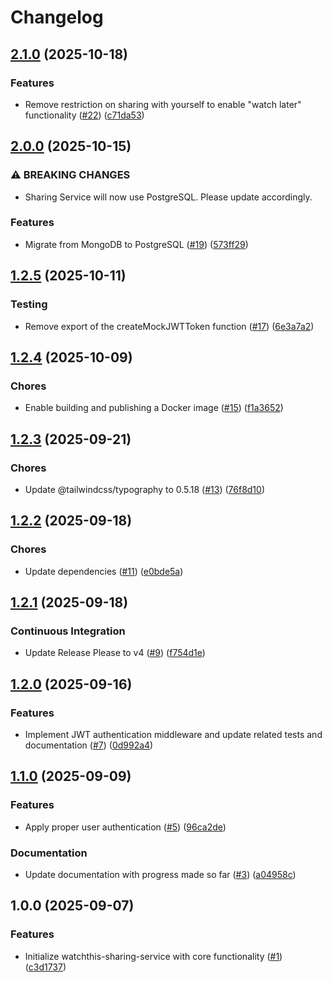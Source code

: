 # Changelog

## [2.1.0](https://github.com/aimeerivers/watchthis-sharing-service/compare/v2.0.0...v2.1.0) (2025-10-18)


### Features

* Remove restriction on sharing with yourself to enable "watch later" functionality ([#22](https://github.com/aimeerivers/watchthis-sharing-service/issues/22)) ([c71da53](https://github.com/aimeerivers/watchthis-sharing-service/commit/c71da53a8b388f28136e5a847c20baf7876509f8))

## [2.0.0](https://github.com/aimeerivers/watchthis-sharing-service/compare/v1.2.5...v2.0.0) (2025-10-15)


### ⚠ BREAKING CHANGES

* Sharing Service will now use PostgreSQL. Please update accordingly.

### Features

* Migrate from MongoDB to PostgreSQL ([#19](https://github.com/aimeerivers/watchthis-sharing-service/issues/19)) ([573ff29](https://github.com/aimeerivers/watchthis-sharing-service/commit/573ff29020881caca73139c7de387149cccb2853))

## [1.2.5](https://github.com/aimeerivers/watchthis-sharing-service/compare/v1.2.4...v1.2.5) (2025-10-11)


### Testing

* Remove export of the createMockJWTToken function ([#17](https://github.com/aimeerivers/watchthis-sharing-service/issues/17)) ([6e3a7a2](https://github.com/aimeerivers/watchthis-sharing-service/commit/6e3a7a2fd1f2c4cdf1271c5ffba0f0e0426de1c3))

## [1.2.4](https://github.com/aimeerivers/watchthis-sharing-service/compare/v1.2.3...v1.2.4) (2025-10-09)


### Chores

* Enable building and publishing a Docker image ([#15](https://github.com/aimeerivers/watchthis-sharing-service/issues/15)) ([f1a3652](https://github.com/aimeerivers/watchthis-sharing-service/commit/f1a3652e1aeafd6a11f4aeca7bf82ecff9f10e51))

## [1.2.3](https://github.com/aimeerivers/watchthis-sharing-service/compare/v1.2.2...v1.2.3) (2025-09-21)


### Chores

* Update @tailwindcss/typography to 0.5.18 ([#13](https://github.com/aimeerivers/watchthis-sharing-service/issues/13)) ([76f8d10](https://github.com/aimeerivers/watchthis-sharing-service/commit/76f8d10bd803f79367d8ed6b318d6c16d9633ead))

## [1.2.2](https://github.com/aimeerivers/watchthis-sharing-service/compare/v1.2.1...v1.2.2) (2025-09-18)


### Chores

* Update dependencies ([#11](https://github.com/aimeerivers/watchthis-sharing-service/issues/11)) ([e0bde5a](https://github.com/aimeerivers/watchthis-sharing-service/commit/e0bde5ac5d487248bde1bfc9b7a54e896933cac4))

## [1.2.1](https://github.com/aimeerivers/watchthis-sharing-service/compare/v1.2.0...v1.2.1) (2025-09-18)


### Continuous Integration

* Update Release Please to v4 ([#9](https://github.com/aimeerivers/watchthis-sharing-service/issues/9)) ([f754d1e](https://github.com/aimeerivers/watchthis-sharing-service/commit/f754d1e42f98f7779914b0145eb7a1f81b719d30))

## [1.2.0](https://github.com/aimeerivers/watchthis-sharing-service/compare/v1.1.0...v1.2.0) (2025-09-16)


### Features

* Implement JWT authentication middleware and update related tests and documentation ([#7](https://github.com/aimeerivers/watchthis-sharing-service/issues/7)) ([0d992a4](https://github.com/aimeerivers/watchthis-sharing-service/commit/0d992a4eb10a890d67b92c314ed157accdcc2090))

## [1.1.0](https://github.com/aimeerivers/watchthis-sharing-service/compare/v1.0.0...v1.1.0) (2025-09-09)


### Features

* Apply proper user authentication ([#5](https://github.com/aimeerivers/watchthis-sharing-service/issues/5)) ([96ca2de](https://github.com/aimeerivers/watchthis-sharing-service/commit/96ca2de97eceb6291cd4f14d3455e21d4a6e906b))


### Documentation

* Update documentation with progress made so far ([#3](https://github.com/aimeerivers/watchthis-sharing-service/issues/3)) ([a04958c](https://github.com/aimeerivers/watchthis-sharing-service/commit/a04958cc438dcada80211a148aec792416b658a2))

## 1.0.0 (2025-09-07)


### Features

* Initialize watchthis-sharing-service with core functionality ([#1](https://github.com/aimeerivers/watchthis-sharing-service/issues/1)) ([c3d1737](https://github.com/aimeerivers/watchthis-sharing-service/commit/c3d17378410328f27407395b1a63e27ff8c564c8))
